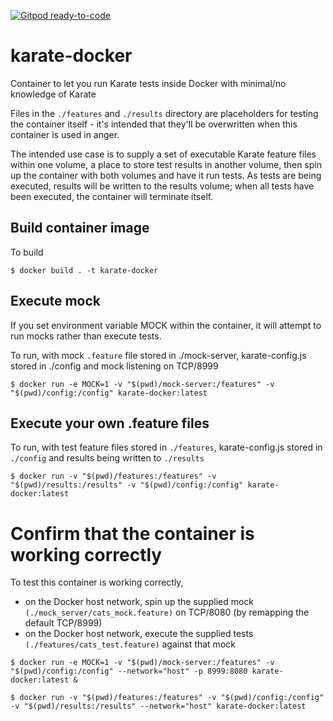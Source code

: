 [![Gitpod ready-to-code](https://img.shields.io/badge/Gitpod-ready--to--code-blue?logo=gitpod)](https://gitpod.io/#https://github.com/monch1962/karate-docker)
# karate-docker

Container to let you run Karate tests inside Docker with minimal/no knowledge of Karate

Files in the `./features` and `./results` directory are placeholders for testing the container itself - it's intended that they'll be overwritten when this container is used in anger.

The intended use case is to supply a set of executable Karate feature files within one volume, a place to store test results in another volume, then spin up the container with both volumes and have it run tests. As tests are being executed, results will be written to the results volume; when all tests have been executed, the container will terminate itself.

## Build container image

To build

`$ docker build . -t karate-docker`

## Execute mock

If you set environment variable MOCK within the container, it will attempt to run mocks rather than execute tests.

To run, with mock `.feature` file stored in ./mock-server, karate-config.js stored in ./config and mock listening on TCP/8999

`$ docker run -e MOCK=1 -v "$(pwd)/mock-server:/features" -v "$(pwd)/config:/config" karate-docker:latest`

## Execute your own .feature files

To run, with test feature files stored in `./features`, karate-config.js stored in `./config` and results being written to `./results`

`$ docker run -v "$(pwd)/features:/features" -v "$(pwd)/results:/results" -v "$(pwd)/config:/config" karate-docker:latest`

# Confirm that the container is working correctly

To test this container is working correctly,
- on the Docker host network, spin up the supplied mock `(./mock_server/cats_mock.feature)` on TCP/8080 (by remapping the default TCP/8999)
- on the Docker host network, execute the supplied tests `(./features/cats_test.feature)` against that mock

`$ docker run -e MOCK=1 -v "$(pwd)/mock-server:/features" -v "$(pwd)/config:/config" --network="host" -p 8999:8080 karate-docker:latest &`

`$ docker run -v "$(pwd)/features:/features" -v "$(pwd)/config:/config" -v "$(pwd)/results:/results" --network="host" karate-docker:latest`

